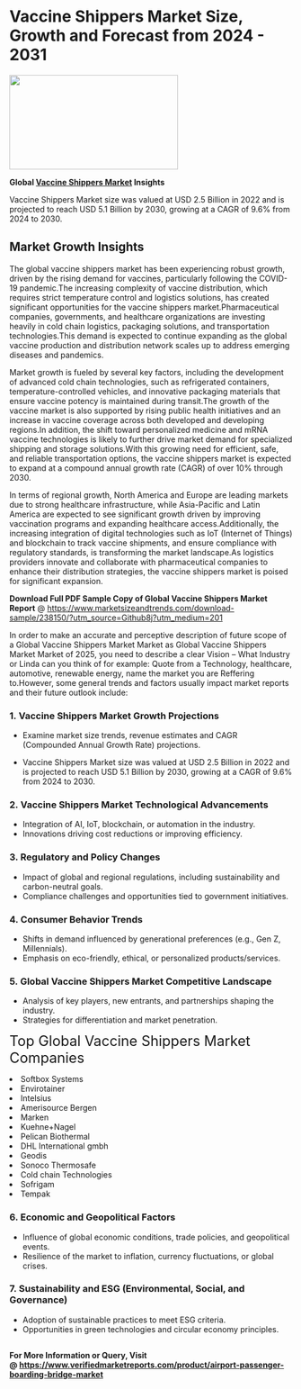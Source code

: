 <H1>Vaccine Shippers Market Size, Growth and Forecast from 2024 - 2031</H1><img class="aligncenter size-medium wp-image-584254" src="https://thirdeyenews.in/wp-content/uploads/2024/09/Global-Market-Research-300x168.jpeg" alt="" width="300" height="168" /><p><strong>Global&nbsp;<a href="https://www.marketsizeandtrends.com/download-sample/238150/?utm_source=Github8j?utm_medium=201">Vaccine Shippers Market</a> Insights</strong></p><p>Vaccine Shippers Market size was valued at USD 2.5 Billion in 2022 and is projected to reach USD 5.1 Billion by 2030, growing at a CAGR of 9.6% from 2024 to 2030.</p><p><h2>Market Growth Insights</h2> <p>The global vaccine shippers market has been experiencing robust growth, driven by the rising demand for vaccines, particularly following the COVID-19 pandemic.The increasing complexity of vaccine distribution, which requires strict temperature control and logistics solutions, has created significant opportunities for the vaccine shippers market.Pharmaceutical companies, governments, and healthcare organizations are investing heavily in cold chain logistics, packaging solutions, and transportation technologies.This demand is expected to continue expanding as the global vaccine production and distribution network scales up to address emerging diseases and pandemics.</p> <p>Market growth is fueled by several key factors, including the development of advanced cold chain technologies, such as refrigerated containers, temperature-controlled vehicles, and innovative packaging materials that ensure vaccine potency is maintained during transit.The growth of the vaccine market is also supported by rising public health initiatives and an increase in vaccine coverage across both developed and developing regions.In addition, the shift toward personalized medicine and mRNA vaccine technologies is likely to further drive market demand for specialized shipping and storage solutions.With this growing need for efficient, safe, and reliable transportation options, the vaccine shippers market is expected to expand at a compound annual growth rate (CAGR) of over 10% through 2030.<p>In terms of regional growth, North America and Europe are leading markets due to strong healthcare infrastructure, while Asia-Pacific and Latin America are expected to see significant growth driven by improving vaccination programs and expanding healthcare access.Additionally, the increasing integration of digital technologies such as IoT (Internet of Things) and blockchain to track vaccine shipments, and ensure compliance with regulatory standards, is transforming the market landscape.As logistics providers innovate and collaborate with pharmaceutical companies to enhance their distribution strategies, the vaccine shippers market is poised for significant expansion.</p> <p><span class=""><strong>Download Full PDF Sample Copy of Global Vaccine Shippers Market Report</strong> @ <a href="https://www.marketsizeandtrends.com/download-sample/238150/?utm_source=Github8j?utm_medium=201" target="_blank">https://www.marketsizeandtrends.com/download-sample/238150/?utm_source=Github8j?utm_medium=201</a></span></p><p>In order to make an accurate and perceptive description of future scope of a Global&nbsp;Vaccine Shippers Market Market as Global&nbsp;Vaccine Shippers Market Market of 2025, you need to describe a clear Vision &ndash; What Industry or Linda can you think of for example: Quote from a Technology, healthcare, automotive, renewable energy, name the market you are Reffering to.However, some general trends and factors usually impact market reports and their future outlook include:</p><h3>1.&nbsp;<strong>Vaccine Shippers Market Growth Projections</strong></h3><ul><li>Examine market size trends, revenue estimates and CAGR (Compounded Annual Growth Rate) projections.</li><li><p>Vaccine Shippers Market size was valued at USD 2.5 Billion in 2022 and is projected to reach USD 5.1 Billion by 2030, growing at a CAGR of 9.6% from 2024 to 2030.</p></li></ul><h3>2.&nbsp;<strong>Vaccine Shippers Market Technological Advancements</strong></h3><ul><li>Integration of AI, IoT, blockchain, or automation in the industry.</li><li>Innovations driving cost reductions or improving efficiency.</li></ul><h3>3.&nbsp;<strong>Regulatory and Policy Changes</strong></h3><ul><li>Impact of global and regional regulations, including sustainability and carbon-neutral goals.</li><li>Compliance challenges and opportunities tied to government initiatives.</li></ul><h3>4.&nbsp;<strong>Consumer Behavior Trends</strong></h3><ul><li>Shifts in demand influenced by generational preferences (e.g., Gen Z, Millennials).</li><li>Emphasis on eco-friendly, ethical, or personalized products/services.</li></ul><h3>5.&nbsp;<strong>Global Vaccine Shippers Market Competitive Landscape</strong></h3><ul><li>Analysis of key players, new entrants, and partnerships shaping the industry.</li><li>Strategies for differentiation and market penetration.</li></ul><p data-pm-slice="1 1 []"><span style="color: inherit; font-family: inherit; font-size: 25px;">Top Global Vaccine Shippers Market Companies</span></p><div class="" data-test-id=""><p><li>Softbox Systems</li><li> Envirotainer</li><li> Intelsius</li><li> Amerisource Bergen</li><li> Marken</li><li> Kuehne+Nagel</li><li> Pelican Biothermal</li><li> DHL International gmbh</li><li> Geodis</li><li> Sonoco Thermosafe</li><li> Cold chain Technologies</li><li> Sofrigam</li><li> Tempak</li></p></div><h3>6.&nbsp;<strong>Economic and Geopolitical Factors</strong></h3><ul><li>Influence of global economic conditions, trade policies, and geopolitical events.</li><li>Resilience of the market to inflation, currency fluctuations, or global crises.</li></ul><h3>7.&nbsp;<strong>Sustainability and ESG (Environmental, Social, and Governance)</strong></h3><ul><li>Adoption of sustainable practices to meet ESG criteria.</li><li>Opportunities in green technologies and circular economy principles.</li></ul><h2><strong style="font-size: 14px;">For More Information or Query, Visit @&nbsp;</strong><a style="background-color: #ffffff; font-size: 14px;" href="https://www.marketsizeandtrends.com/report/vaccine-shippers-market/" target="_blank">https://www.verifiedmarketreports.com/product/airport-passenger-boarding-bridge-market</a></h2>